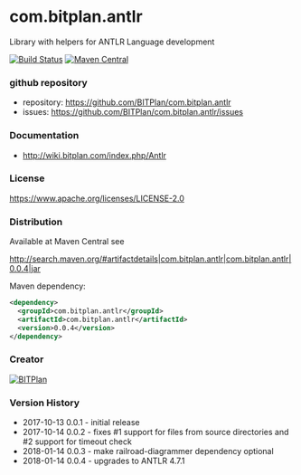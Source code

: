 # com.bitplan.antlr
Library with helpers for ANTLR Language development

[![Build Status](https://travis-ci.org/BITPlan/com.bitplan.antlr.svg?branch=master)](https://travis-ci.org/BITPlan/com.bitplan.antlr)
[![Maven Central](https://maven-badges.herokuapp.com/maven-central/com.bitplan.antlr/com.bitplan.antlr/badge.svg)](https://maven-badges.herokuapp.com/maven-central/com.bitplan.antlr/com.bitplan.antlr)

### github repository
* repository: https://github.com/BITPlan/com.bitplan.antlr
* issues: https://github.com/BITPlan/com.bitplan.antlr/issues

### Documentation
* http://wiki.bitplan.com/index.php/Antlr

### License
https://www.apache.org/licenses/LICENSE-2.0

### Distribution
Available at Maven Central see 

http://search.maven.org/#artifactdetails|com.bitplan.antlr|com.bitplan.antlr|0.0.4|jar

Maven dependency:

```xml
<dependency>
  <groupId>com.bitplan.antlr</groupId>
  <artifactId>com.bitplan.antlr</artifactId>
  <version>0.0.4</version>
</dependency>
```

### Creator 
[![BITPlan](http://wiki.bitplan.com/images/wiki/thumb/8/87/BITPlanLogo2012.svg/200px-BITPlanLogo2012.svg.png)](http://www.bitplan.com)

### Version History
* 2017-10-13 0.0.1 - initial release
* 2017-10-14 0.0.2 - fixes #1 support for files from source directories
                     and #2 support for timeout check
* 2018-01-14 0.0.3 - make railroad-diagrammer dependency optional
* 2018-01-14 0.0.4 - upgrades to ANTLR 4.7.1 
